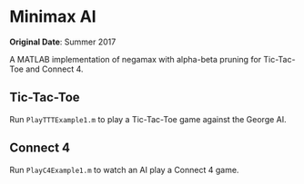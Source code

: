 # Minimax AI

**Original Date**: Summer 2017

A MATLAB implementation of negamax with alpha-beta pruning for Tic-Tac-Toe and Connect 4.

## Tic-Tac-Toe
Run `PlayTTTExample1.m` to play a Tic-Tac-Toe game against the George AI.

## Connect 4
Run `PlayC4Example1.m` to watch an AI play a Connect 4 game.
